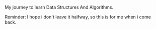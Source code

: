 My journey to learn Data Structures And Algorithms.

Reminder: I hope i don't leave it halfway, so this is for me when i come back.
